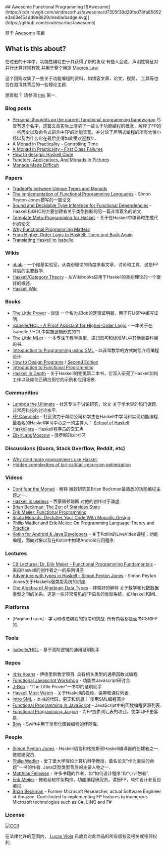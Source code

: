<div class="github-widget" data-repo="lucasviola/awesome-functional-programming"></div>
## Awesome Functional Programming [![Awesome](https://cdn.rawgit.com/sindresorhus/awesome/d7305f38d29fed78fa85652e3a63e154dd8e8829/media/badge.svg)](https://github.com/sindresorhus/awesome)

基于 [Awesome](https://github.com/sindresorhus/awesome/) 项目

## What is this about?

在过去的十年中，功能性编程由于其获得了新的发现
有些人会说，声明性特征对并行计算非常有效
并用于整个用途 [Moores Law](https://en.wikipedia.org/wiki/Moore%27s_law).

这个回购收集了一些关于功能编程的资料，如博客文章，论文，视频，
工具等也旨在澄清其背后的一些理论主题.

 想贡献？  请参阅 [this](https://github.com/lucasviola/awesome-functional-programming/blob/master/contributing.md) 第一.


### Blog posts
- [Personal thoughts on the current functional programming bandwagon](http://www.akitaonrails.com/2015/10/28/personal-thoughts-on-the-current-functional-programming-bandwagon) 
尽管有这个名字，这篇文章实际上澄清了一些关于功能编程的概念，解释了FP的一些历史以及命令式语言中FP的功能实现，并讨论了声明式编程的所有大惊小怪以及为什么它在最后变得如此受欢迎数年.
- [A Monad in Practicality - Controlling Time](http://robotlolita.me/2014/03/20/a-monad-in-practicality-controlling-time.html)
- [A Monad in Practicality - First Class Failures](http://robotlolita.me/2013/12/08/a-monad-in-practicality-first-class-failures.html)
- [How to desugar Haskell Code](http://www.haskellforall.com/2014/10/how-to-desugar-haskell-code.html)
- [Functors, Applicatives, And Monads In Pictures](http://adit.io/posts/2013-04-17-functors,_applicatives,_and_monads_in_pictures.html)
- [Monads Made Difficult](http://www.stephendiehl.com/posts/monads.html)

### Papers
- [Tradeoffs between Unique Types and Monads](http://lambda-the-ultimate.org/node/1180) 
- [The implementation of Functional Programming Languages](http://research.microsoft.com/en-us/um/people/simonpj/papers/slpj-book-1987/start.htm) -  Simon Peyton Jones撰写的一篇论文
- [Sound and Decidable Type Inference for Functional Dependencies](http://research.microsoft.com/en-us/um/people/simonpj/papers/fd-chr/esop04.pdf) -  Haskell和GHC的主要创建者关于类型推断的另一篇非常着名的论文
- [Template Meta-Programming for Haskell](http://research.microsoft.com/en-us/um/people/simonpj/papers/meta-haskell/meta-haskell.pdf) - 关于在Haskell中编译时生成代码的论文
- [Why Functional Programming Matters](http://www.cs.kent.ac.uk/people/staff/dat/miranda/whyfp90.pdf)
- [From Higher-Order Logic to Haskell: There and Back Again](http://isabelle.in.tum.de/~haftmann/pdf/from_hol_to_haskell_haftmann.pdf)
- [Translating Haskell to Isabelle](http://es.cs.uni-kl.de/events/TPHOLs-2007/proceedings/B-178.pdf)

### Wikis
- [nLab](http://ncatlab.org/nlab/show/HomePage) - 一个维基实验室，从类别理论的角度来看文章，讨论和工具，这是FP背后的主要数学.
- [Haskell/Category Theory](https://en.wikibooks.org/wiki/Haskell/Category_theory) - 从Wikibooks应用于Haskell的类别理论的一个很好的概述.
- [Haskell Wiki](https://wiki.haskell.org/Haskell)

### Books
- [The Little Prover](https://books.google.com.br/books?id=I9E_CgAAQBAJ&pg=PR13#v=onepage&q&f=false) - 谈谈
一个名为JBob的定理证明器，用于在LISP中编写证明.
- [Isabelle/HOL - A Proof Assistant for Higher-Order Logic](http://isabelle.in.tum.de/doc/tutorial.pdf) - 一本关于在Isabelle / HOL中实施逻辑形式的书.
- [The Little MLer](http://www.ccs.neu.edu/home/matthias/BTML/) - 一本专注于教学类型，递归思考和标准ML中其他重要科目的书. 
- [Introduction to Programming using SML](http://catalogue.pearsoned.co.uk/educator/product/Introduction-to-Programming-using-SML/9780201398205.page) - 以非常数学的方式向您介绍编程设计. 
- [How to Design Programs](http://www.htdp.org/) / [Second Edition](http://www.ccs.neu.edu/home/matthias/HtDP2e/)
- [Introduction to Functional Programming](http://www.amazon.com/Introduction-Functional-Programming-International-Computing/dp/0134841891)
- [Haskell in Depth](https://www.manning.com/books/haskell-in-depth) - 关于Haskell的完美第二本书，它深入研究了Haskell如何工作以及如何正确应用它的示例和应用场景. 
### Communities
- [Lambda the Ultimate](http://lambda-the-ultimate.org/) - 社区专注于讨论研究，论文
 关于学术界的热门话题.  非常高科技的讨论水平.
- [FP Complete](https://www.fpcomplete.com/)   - 社区致力于帮助公司和学生在Haskell中学习和实现功能编程.  最着名的Haskell学习中心之一的主持人： [School of Haskell](https://www.schoolofhaskell.com/school)
- [Haskellers](http://www.haskellers.com/) -  Haskell程序员的交汇点
- [ElixirLangMoscow](http://elixir-lang.moscow/) - 俄罗斯Elixir社区

### Discussions (Quora, Stack Overflow, Reddit, etc)
- [Why dont more programmers use Haskell](https://www.quora.com/Why-dont-more-programmers-use-Haskell)
- [Hidden complexities of tail-call/tail-recursion optimization](http://lambda-the-ultimate.org/classic/message1532.html)

### Videos
- [Dont fear the Monad](https://www.youtube.com/watch?v=ZhuHCtR3xq8) - 解释
微软研究员Brian Beckman最熟悉的功能编程主题之一.
- [Haskell is useless](https://www.youtube.com/watch?v=iSmkqocn0oQ) - 西蒙佩顿琼斯
对他的创作过于谦虚.
- [Brian Beckman: The Zen of Stateless State](https://www.youtube.com/watch?v=XxzzJiXHOJs)
- [Erik Meijer: Functional Programming](https://www.youtube.com/watch?v=z0N1aZ6SnBk)
- [Scala Monads: Declutter Your Code With Monadic Design](https://www.youtube.com/watch?v=Mw_Jnn_Y5iA)
- [Philip Wadler and Erik Meijer: On Programming Language Theory and Practice](https://www.youtube.com/watch?v=9SBR_SnrEiI)
- [Kotlin for Android & Java Developers](https://www.manning.com/livevideo/kotlin-for-android-and-java-developers) - 关于Kotlin的LiveVideo课程：功能编程，面向对象以及在Kotlin中构建Android应用程序.

### Lectures
- [C9 Lectures: Dr. Erik Meijer - Functional Programming Fundamentals](https://www.youtube.com/playlist?list=PLTA0Ta9Qyspa5Nayx0VCHj5AHQJqp1clD) - 来自Haskell的创作者之一的系列讲座
- [Adventure with types in Haskell - Simon Peyton Jones](https://www.youtube.com/watch?v=6COvD8oynmI&list=RD6COvD8oynmI#t=0) -  Simon Peyton Jones关于Haskells强类型系统的讲座.
- [The Algebra of Algebraic Data Types](https://www.youtube.com/watch?v=YScIPA8RbVE) - 非常好的解释
关于数学和代数数据类型之间的关系，这是一些非常常见的FP语言的类型系统，如Haskell和ML.

### Platforms

  -  [Paqmind.com]  - 学习和改进编程的指南和挑战.  所有内容都是面向CS和FP的.

### Tools
- [Isabelle/HOL](https://www.cl.cam.ac.uk/research/hvg/Isabelle/) - 基于高阶逻辑的通用证明助手	

### Repos
- [Idris Koans](https://github.com/idris-hackers/idris-koans)   - 伊德里斯教学项目.  具有相关类型的通用函数式编程
- [Functional Javascript Workshop](https://github.com/timoxley/functional-javascript-workshop) - 功能性Javascript研讨会.
- [J-Bob](https://github.com/the-little-prover/j-bob) - “The Little Prover”一书中的证明助手
- [Haskell Must Watch](https://github.com/olehkuchuk/haskell-must-watch) - 关于Haskell的视频，讲座和课程列表.
- [Intro SML](http://www.it.dtu.dk/introSML/) - 本书的代码，更正和信息：`使用SML编程简介
- [Functional Programming In JavaScript](https://github.com/busypeoples/functional-programming-javascript) -  JavaScript中的函数编程资源列表.
- [Functional Programming Jargon](https://github.com/hemanth/functional-programming-jargon) - 为FP提供词汇表的项目，使学习FP更容易.
- [Bow](https://github.com/bow-swift/bow) -  Swift中用于类型化函数编程的伴随库.

### People

- [Simon Peyton Jones](http://research.microsoft.com/en-us/people/simonpj/)   -  Haskell语言和格拉斯哥Haskell编译器的创建者之一.  微软研究员.
- [Philip Wadler](http://homepages.inf.ed.ac.uk/wadler/)   - 爱丁堡大学理论计算机科学教授，着名论文“作为类型的命题”一书的作者.  Java泛型类型背后的主要人物之一.
- [Matthias Felleisen](http://www.ccs.neu.edu/home/matthias/) - 许多书籍的作者，如“如何设计程序”和“小计划者”.
- [Erik Meijer](https://www.linkedin.com/pub/erik-meijer/0/5ba/924) - 微软前软件架构师，功能编程研究员，讲授FP，软件设计和反应编程.
- [Brian Beckman](https://www.linkedin.com/in/brianbeckman) - Former Microsoft Researcher, actual Software Engineer at Amazon. Contributed to implementing FP features to inumerous Microsoft technologies such as C#, LINQ and F#

### License

[![CC0](https://i.creativecommons.org/p/zero/1.0/88x31.png)](https://creativecommons.org/publicdomain/zero/1.0/)

在法律允许的范围内， [Lucas Viola](http://lucasviola.github.io) 已放弃对此作品的所有版权及相关或相邻权利.
